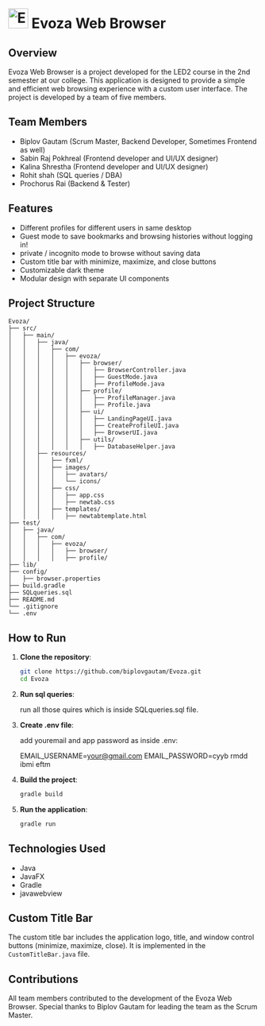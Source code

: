 
# <img src="src/main/resources/images/icons/logo.png" alt="Evoza Logo" width="40" height="40"> Evoza Web Browser 

## Overview

Evoza Web Browser is a project developed for the LED2 course in the 2nd semester at our college. This application is designed to provide a simple and efficient web browsing experience with a custom user interface. The project is developed by a team of five members.

## Team Members

- Biplov Gautam (Scrum Master, Backend Developer, Sometimes Frontend as well)
- Sabin Raj Pokhreal (Frontend developer and UI/UX designer)
- Kalina Shrestha (Frontend developer and UI/UX designer)
- Rohit shah (SQL queries / DBA)
- Prochorus Rai (Backend & Tester)

## Features

- Different profiles for different users in same desktop
- Guest mode to save bookmarks and browsing histories without logging in!
- private / incognito mode to browse without saving data
- Custom title bar with minimize, maximize, and close buttons
- Customizable dark theme
- Modular design with separate UI components

## Project Structure

```
Evoza/
├── src/
│   ├── main/
│   │   ├── java/
│   │   │   ├── com/
│   │   │   │   ├── evoza/
│   │   │   │   │   ├── browser/
│   │   │   │   │   │   ├── BrowserController.java
│   │   │   │   │   │   ├── GuestMode.java
│   │   │   │   │   │   ├── ProfileMode.java
│   │   │   │   │   ├── profile/
│   │   │   │   │   │   ├── ProfileManager.java
│   │   │   │   │   │   ├── Profile.java
│   │   │   │   │   ├── ui/
│   │   │   │   │   │   ├── LandingPageUI.java
│   │   │   │   │   │   ├── CreateProfileUI.java
│   │   │   │   │   │   ├── BrowserUI.java
│   │   │   │   │   ├── utils/
│   │   │   │   │   │   ├── DatabaseHelper.java
│   │   ├── resources/
│   │   │   ├── fxml/
│   │   │   ├── images/
│   │   │   │   ├── avatars/
│   │   │   │   └── icons/
│   │   │   ├── css/
│   │   │   │   ├── app.css
│   │   │   │   ├── newtab.css
│   │   │   ├── templates/
│   │   │   │   ├── newtabtemplate.html
├── test/
│   ├── java/
│   │   ├── com/
│   │   │   ├── evoza/
│   │   │   │   ├── browser/
│   │   │   │   ├── profile/
├── lib/
├── config/
│   ├── browser.properties
├── build.gradle
├── SQLqueries.sql
├── README.md
└── .gitignore
└── .env
```

## How to Run

1. **Clone the repository**:
   ```bash
   git clone https://github.com/biplovgautam/Evoza.git
   cd Evoza
   ```
2. **Run sql queries**:

   run all those quires which is inside SQLqueries.sql file.    

3. **Create .env file**:

   add youremail and app password as inside .env:

   EMAIL_USERNAME=your@gmail.com
   EMAIL_PASSWORD=cyyb rmdd ibmi eftm   

4. **Build the project**:
   ```bash
   gradle build
   ```

5. **Run the application**:
   ```bash
   gradle run
   ```

## Technologies Used

- Java
- JavaFX
- Gradle
- javawebview

## Custom Title Bar

The custom title bar includes the application logo, title, and window control buttons (minimize, maximize, close). It is implemented in the `CustomTitleBar.java` file.


## Contributions

All team members contributed to the development of the Evoza Web Browser. Special thanks to Biplov Gautam for leading the team as the Scrum Master.



